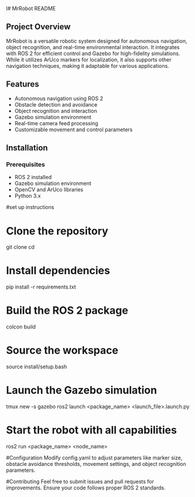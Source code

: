 l# MrRobot README

## Project Overview
MrRobot is a versatile robotic system designed for autonomous navigation, object recognition, and real-time environmental interaction. It integrates with ROS 2 for efficient control and Gazebo for high-fidelity simulations. While it utilizes ArUco markers for localization, it also supports other navigation techniques, making it adaptable for various applications.

## Features
- Autonomous navigation using ROS 2
- Obstacle detection and avoidance
- Object recognition and interaction
- Gazebo simulation environment
- Real-time camera feed processing
- Customizable movement and control parameters

## Installation

### Prerequisites
- ROS 2 installed
- Gazebo simulation environment
- OpenCV and ArUco libraries
- Python 3.x

#set up instructions

# Clone the repository
git clone <repo-url>
cd <repo-directory>

# Install dependencies
pip install -r requirements.txt

# Build the ROS 2 package
colcon build

# Source the workspace
source install/setup.bash
 
# Launch the Gazebo simulation
tmux new -s gazebo
ros2 launch <package_name> <launch_file>.launch.py

# Start the robot with all capabilities
ros2 run <package_name> <node_name>

#Configuration
Modify config.yaml to adjust parameters like marker size, obstacle avoidance thresholds, movement settings, and object recognition parameters.

#Contributing
Feel free to submit issues and pull requests for improvements. Ensure your code follows proper ROS 2 standards.



